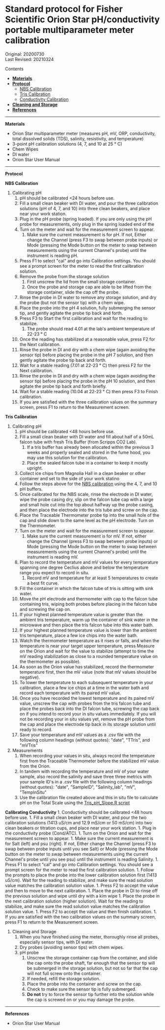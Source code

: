 # Standard protocol for Fisher Scientific Orion Star pH/conductivity portable multiparameter meter calibration
Original: 20200730  
Last Revised: 20210324 

Contents
- [**Materials**](#Materials)  
- [**Protocol**](#Protocol)
  - [NBS Calibration](#NBS)
  - [Tris Calibration](#Tris)
  - [Conductivity Calibration](#Conductivity)
- [**Cleaning and Storage**](#Cleaning_and_Storage)
- [**References**](#References)
 
***
<a name="Materials"></a> **Materials**
  *  Orion Star multiparameter meter (measures pH, mV, ORP, conductivity, total dissolved solids (TDS), salinity, resistivity, and temperature)
  *  3-point pH calibration solutions (4, 7, and 10 at 25 &deg; C)
  *  Chem Wipes
  *  DI water
  *  Orion Star User Manual

*** 
<a name="Protocol"></a> **Protocol**

<a name="NBS"></a> **NBS Calibration**  
1. Calibrating pH
    1. pH should be calibrated <24 hours before use.
    1. Fill a small clean beaker with DI water, and pour the three calibration solutions (pH of 4, 7, and 10) into three clean beakers, and place near your work station.
    1. Plug in the pH probe (spring loaded). If you are only using the pH probe for measurements, only plug in the spring loaded end of the 
    1. Turn on the meter and wait for the measurement screen to appear.
        1. Make sure the current measurement is for pH.  If not, Either change the Channel (press F3 to swap between probe inputs) or Mode (pressing the Mode button on the meter to swap between measurements using the current Channel's probe) until the instrument is reading pH.
    1. Press F1 to select "cal" and go into Calibration settings.  You should see a prompt screen for the meter to read the first calibration solution.
    1. Remove the probe from the storage solution
        1. First unscrew the lid from the small storage container.
        1. Once the probe and storage cap are able to be lifted from the storage container, slide the cap off the probe.
    1. Rinse the probe in DI water to remove any storage solution, and dry the probe (but not the sensor tip) with a chem wipe.
    1. Place the probe into the pH 4 solution, fully submerging the sensor tip, and gently agitate the probe tip back and forth.
    1. Press F3 to Start the first calibration and wait for the reading to stabilize.
        1. The probe should read 4.01 at the lab's ambient temperature of 22-23 &deg; C
    1. Once the reading has stabilized at a reasonable value, press F2 for the Next calibration.
    1. Rinse the probe in DI and dry with a chem wipe (again avoiding the sensor tip) before placing the probe in the pH 7 solution, and then gently agitate the probe tip back and forth.
    1. Wait for a stable reading (7.01 at 22-23 &deg; C) then press F2 for the Next calibration.
    1. Rinse the probe in DI and dry with a chem wipe (again avoiding the sensor tip) before placing the probe in the pH 10 solution, and then agitate the probe tip back and forth briefly.
    1. Wait for a stable reading (10.04 at 22-23 &deg; C) then press F3 to Finish calibration.
    1. If you are satisfied with the three calibration values on the summary screen, press F1 to return to the Measurement screen.

<a name="Tris"></a> **Tris Calibration**  
1. Calibrating pH
    1. pH should be calibrated <48 hours before use.
    1. Fill a small clean beaker with DI water and fill about half of a 50mL falcon tube with fresh Tris Buffer (from Scripps CO2 Lab). 
        1. If a tris buffer has already been allocated within the previous 3 weeks and properly sealed and stored in the fume hood, you may use this solution for the calibration.
        1. Place the sealed falcon tube in a container to keep it mostly  upright.
    1. Collect ice chips from Magnolia Hall in a clean beaker or other container and set to the side of your work statino
    1. Follow the steps above for the [NBS calibration](#NBS) using the 4, 7, and 10 pH buffers.
    1. Once calibrated for the NBS scale, rinse the electrode in DI water, wipe the probe casing dry, slip on the falcon tube cap with a large and small hole cut into the top about halfway up the probe casing, and then place the electrode into the tris tube and screw on the cap.
    1. Place the Traceable Thermometer probe tip into the small hole of the cap and slide down to the same level as the pH electrode.  Turn on the Thermometer.
    1. Turn on the meter and wait for the measurement screen to appear.
        1. Make sure the current measurement is for mV.  If not, either change the Channel (press F3 to swap between probe inputs) or Mode (pressing the Mode button on the meter to swap between measurements using the current Channel's probe) until the instrument is reading mV.
    1. Plan to record the temperature and mV values for every temperature spanning one degree Ceclius above and below the temperature range you expect to record in situ.
        1. Record mV and temperature for at least 5 temperatures to create a best fit curve.
    1. Fill the container in which the falcon tube of tris is sitting with sink water.
    1. Move the pH electrode and thermometer with cap to the falcon tube containing tris, wiping both probes before placing in the falcon tube and screwing the cap on. 
    1. If your highest planned temperature value is greater than the ambient tris temperature, warm up the container of sink water in the microwave and then place the tris falcon tube into this water bath.
    1. If your highest planned temperature value is lower than the ambient tris temperature, place a few ice chips into the water bath.
    1. Watch the thermometer temperature as it rises or falls, and when the temperature is near your target upper temperature, press Measure on the Orion and wait for the value to stabilize (attempt to time the mV reading stabilization as close to a rounded temperature value on the thermometer as possible).
    1. As soon as the Orion value has stabilized, record the thermometer temperature first, then the mV value (note that mV values should be negative).
    1. To lower the temperature to each subsequent temperature in your calibration, place a few ice chips at a time in the water bath and record each temperature with its paired mV value.
    1. Once you have recorded the lowest temperature and its paired mV value, unscrew the cap with probes from the tris falcon tube and place the probes back into the DI falcon tube, screwing the cap back on if you intend to record your in situ values immediately.  If you will not be recording your in situ values yet, remove the pH probe from the cap and place the electrode tip back in its storage solution until ready to record.
    1. Save your temperature and mV values as a .csv file with the following column headings (without quotes): "date", "TTris", and "mVTris"
1. Measurements
    1. When recording your values in situ, always record the temperature first from the Traceable Thermometer before the stabilized mV value from the Orion.
    1. In tandem with recording the temperature and mV of your water sample, also record the salinity and save three three metrics with your sample ID's in a .csv file with the following column headings (without quotes): "date", "SampleID", "Salinity_lab", "mV", "TempInSitu"
    1. Use the calibration file created above and this in situ file to calculate pH on the Total Scale using the [Tris_pH_Slope.R script](https://github.com/SilbigerLab/Protocols/blob/master/Probe_and_Logger_Protocols/Orion_Multiparameter_Sensor/Scripts/Tris_pH_Slope.R)

<a name = "Conductivity"></a> **Calibrating Conductivity**
    1. Conductivity should be calibrated <48 hours before use.
    1. Fill a small clean beaker with DI water, and pour the two calibration solutions (1413 uS/cm and 12.9 mS/cm or 50 mS/cm) into two clean beakers or titration cups, and place near your work station.
    1. Plug in the conductivity probe (Cond/ATC).
    1. Turn on the Orion and wait for the measurement screen to appear.
        1. Make sure the current measurement is for Salt (left) and psu (right).  If not, Either change the Channel (press F3 to swap between probe inputs until you see Salt) or Mode (pressing the Mode button on the meter to swap between measurements using the current Channel's probe until you see psu) until the instrument is reading Salinity.
    1. Press F1 to select "cal" and go into Calibration settings.  You should see a prompt screen for the meter to read the first calibration solution.
    1. Follow the prompts to place the probe into the lower calibration solution first (1413 uS/cm).  Wait for the reading to stabilize, and make sure the read solution value matches the calibration solution value.
    1. Press F2 to accept the value and then to move to the next calibration.
    1. Place the probe in DI to rinse off the previous solution and wipe until dry with a kim wipe
    1. Place the probe in the next calibration solution (higher solution).  Wait for the reading to stabilize, and make sure the read solution value matches the calibration solution value.
    1. Press F2 to accept the value and then finish calibration.
    1. If you are satisfied with the two calibration values on the summary screen, press F1 to return to the Measurement screen.

<a name="Cleaning and Storage"></a> 
1. Cleaning and Storage
    1. When you have finished using the meter, thoroughly rinse all probes, especially sensor tips, with DI water.
    1. Dry probes (avoiding sensor tips) with chem wipes.
    1. pH probe
        1. Unscrew the storage container cap from the container, and slide the cap onto the probe shaft, far enough that the sensor tip will be submerged in the storage solution, but not so far that the cap will not full screw onto the container.
        1. If needed, refill the storage solution.
        1. Place the probe into the container and screw on the cap.
        1. Check to make sure the sensor tip is fully submerged.
        1. **Do not** try to force the sensor tip further into the solution while the cap is screwed on or you may damage the probe.
    





***
<a name="References"></a> **References**

  *  Orion Star User Manual
